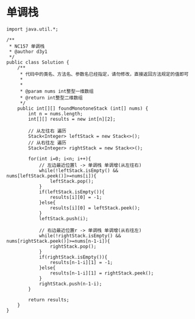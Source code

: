 # 单调栈

    import java.util.*;
    
    /**
     * NC157 单调栈
     * @author d3y1
     */
    public class Solution {
        /**
         * 代码中的类名、方法名、参数名已经指定，请勿修改，直接返回方法规定的值即可
         *
         *
         * @param nums int整型一维数组 
         * @return int整型二维数组
         */
        public int[][] foundMonotoneStack (int[] nums) {
            int n = nums.length;
            int[][] results = new int[n][2];
    
            // 从左往右 遍历
            Stack<Integer> leftStack = new Stack<>();
            // 从右往左 遍历
            Stack<Integer> rightStack = new Stack<>();
    
            for(int i=0; i<n; i++){
                // 左边最近位置l -> 单调栈 单调增(从左往右)
                while(!leftStack.isEmpty() && nums[leftStack.peek()]>=nums[i]){
                    leftStack.pop();
                }
                if(leftStack.isEmpty()){
                    results[i][0] = -1;
                }else{
                    results[i][0] = leftStack.peek();
                }
                leftStack.push(i);
    
                // 右边最近位置r -> 单调栈 单调增(从右往左)
                while(!rightStack.isEmpty() && nums[rightStack.peek()]>=nums[n-1-i]){
                    rightStack.pop();
                }
                if(rightStack.isEmpty()){
                    results[n-1-i][1] = -1;
                }else{
                    results[n-1-i][1] = rightStack.peek();
                }
                rightStack.push(n-1-i);
            }
    
            return results;
        }
    }
    

